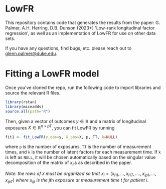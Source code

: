 # LowFR

This repository contains code that generates the results from the paper: G. Palmer, A.H. Herring, D.B. Dunson (2023+) 'Low-rank longitudinal factor regression', as well as an implementation of LowFR for use on other data sets.

If you have any questions, find bugs, etc. please reach out to glenn.palmer@duke.edu.

# Fitting a LowFR model

Once you've cloned the repo, run the following code to import libraries and source the relevant R files.

```r
library(rstan)
library(miceadds)
source.all(path="R")
```
Then, given a vector of outcomes $y \in \mathbb{R}$ and a matrix of longitudinal exposures $X \in \mathbb{R}^{n \times pT}$, you can fit LowFR by running

```r
fit1 <- fit_LowFR(y_obs=y, X_obs=X, p, TT, k=NULL)
```
where `p` is the number of exposures, `TT` is the number of measurement times, and `k` is the number of latent factors for each measurement time. If `k` is left as `NULL`, it will be chosen automatically based on the singular value decomposition of the matrix of $x_{it}$s as described in the paper.

_Note: the rows of `X` must be organized so that_ $x_i = (x_{i11}, ..., x_{i1T}, ...., x_{ip1}, ... , x_{ipT})$ _where_ $x_{ijt}$ _is the_ $j\text{th}$ _exposure at measurement time_ $t$ _for patient_ $i$.
